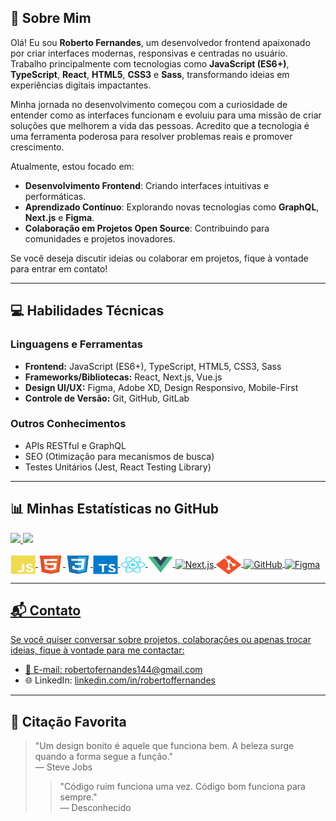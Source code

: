 ## 🌟 Sobre Mim

Olá! Eu sou **Roberto Fernandes**, um desenvolvedor frontend apaixonado por criar interfaces modernas, responsivas e centradas no usuário. Trabalho principalmente com tecnologias como **JavaScript (ES6+)**, **TypeScript**, **React**, **HTML5**, **CSS3** e **Sass**, transformando ideias em experiências digitais impactantes.

Minha jornada no desenvolvimento começou com a curiosidade de entender como as interfaces funcionam e evoluiu para uma missão de criar soluções que melhorem a vida das pessoas. Acredito que a tecnologia é uma ferramenta poderosa para resolver problemas reais e promover crescimento.

Atualmente, estou focado em:
- **Desenvolvimento Frontend**: Criando interfaces intuitivas e performáticas.
- **Aprendizado Contínuo**: Explorando novas tecnologias como **GraphQL**, **Next.js** e **Figma**.
- **Colaboração em Projetos Open Source**: Contribuindo para comunidades e projetos inovadores.

Se você deseja discutir ideias ou colaborar em projetos, fique à vontade para entrar em contato!

---

## 💻 Habilidades Técnicas

### **Linguagens e Ferramentas**
- **Frontend:** JavaScript (ES6+), TypeScript, HTML5, CSS3, Sass
- **Frameworks/Bibliotecas:** React, Next.js, Vue.js
- **Design UI/UX:** Figma, Adobe XD, Design Responsivo, Mobile-First
- **Controle de Versão:** Git, GitHub, GitLab

### **Outros Conhecimentos**
- APIs RESTful e GraphQL
- SEO (Otimização para mecanismos de busca)
- Testes Unitários (Jest, React Testing Library)

---

## 📊 Minhas Estatísticas no GitHub

<div>
   <a href="https://github.com/RFernandes10">
   <img height="180em" src="https://github-readme-stats.vercel.app/api?username=RFernandes10&show_icons=true&theme=tokyonight&include_all_commits=true&count_private=true"/>
   <img height="180em" src="https://github-readme-stats.vercel.app/api/top-langs/?username=RFernandes10&layout=compact&langs_count=6&theme=highcontrast"/>
</div>

<div style="display: inline_block"><br>
  <!-- Linguagens de Programação -->
  <img align="center" alt="JavaScript" height="30" width="40" src="https://raw.githubusercontent.com/devicons/devicon/master/icons/javascript/javascript-plain.svg">
  <img align="center" alt="HTML5" height="30" width="40" src="https://raw.githubusercontent.com/devicons/devicon/master/icons/html5/html5-original.svg">
  <img align="center" alt="CSS3" height="30" width="40" src="https://raw.githubusercontent.com/devicons/devicon/master/icons/css3/css3-original.svg">
  <img align="center" alt="TypeScript" height="30" width="40" src="https://raw.githubusercontent.com/devicons/devicon/master/icons/typescript/typescript-original.svg">

  <!-- Frameworks e Bibliotecas -->
  <img align="center" alt="React" height="30" width="40" src="https://raw.githubusercontent.com/devicons/devicon/master/icons/react/react-original.svg">
  <img align="center" alt="Vue.js" height="30" width="40" src="https://raw.githubusercontent.com/devicons/devicon/master/icons/vuejs/vuejs-original.svg">
  <img align="center" alt="Next.js" height="30" width="40" src="https://cdn.jsdelivr.net/gh/devicons/devicon/icons/nextjs/nextjs-original.svg" />

  <!-- Ferramentas -->
  <img align="center" alt="Git" height="30" width="40" src="https://raw.githubusercontent.com/devicons/devicon/master/icons/git/git-original.svg">
  <img  align="center" alt="GitHub" height="30" width="40" src="https://cdn.jsdelivr.net/gh/devicons/devicon@latest/icons/github/github-original.svg" />
  <img align="center" alt="Figma" height="30" width="40" src="https://www.vectorlogo.zone/logos/figma/figma-icon.svg">
</div>

---

## 📬 Contato

Se você quiser conversar sobre projetos, colaborações ou apenas trocar ideias, fique à vontade para me contactar:

- 📧 E-mail: [robertofernandes144@gmail.com](mailto:robertofernandes144@gmail.com)
- 🌐 LinkedIn: [linkedin.com/in/robertoffernandes](https://www.linkedin.com/in/robertoffernandes/)

---

## 🌈 Citação Favorita

> "Um design bonito é aquele que funciona bem. A beleza surge quando a forma segue a função."  
> — Steve Jobs
> > "Código ruim funciona uma vez. Código bom funciona para sempre."  
> — Desconhecido
